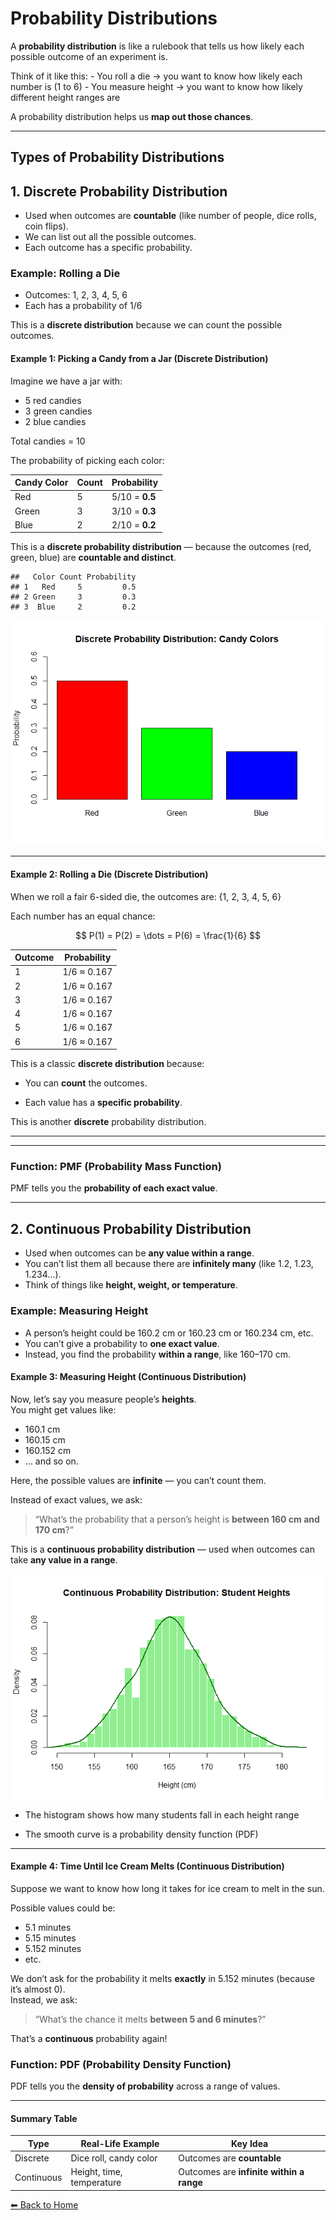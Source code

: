 <script type="text/javascript" async
    src="https://polyfill.io/v3/polyfill.min.js?features=es6">
</script>
<script type="text/javascript" async
    src="https://cdnjs.cloudflare.com/ajax/libs/mathjax/3.2.0/es5/tex-mml-chtml.js">
</script>

# Probability Distributions

A **probability distribution** is like a rulebook that tells us how
likely each possible outcome of an experiment is.

Think of it like this: - You roll a die → you want to know how likely
each number is (1 to 6) - You measure height → you want to know how
likely different height ranges are

A probability distribution helps us **map out those chances**.

------------------------------------------------------------------------

## Types of Probability Distributions

## 1. Discrete Probability Distribution

-   Used when outcomes are **countable** (like number of people, dice
    rolls, coin flips).
-   We can list out all the possible outcomes.
-   Each outcome has a specific probability.

### Example: Rolling a Die

-   Outcomes: 1, 2, 3, 4, 5, 6
-   Each has a probability of 1/6

This is a **discrete distribution** because we can count the possible
outcomes.

#### Example 1: Picking a Candy from a Jar (Discrete Distribution)

Imagine we have a jar with:

-   5 red candies  
-   3 green candies  
-   2 blue candies

Total candies = 10

The probability of picking each color:

<table>
<thead>
<tr>
<th>Candy Color</th>
<th>Count</th>
<th>Probability</th>
</tr>
</thead>
<tbody>
<tr>
<td>Red</td>
<td>5</td>
<td>5/10 = <strong>0.5</strong></td>
</tr>
<tr>
<td>Green</td>
<td>3</td>
<td>3/10 = <strong>0.3</strong></td>
</tr>
<tr>
<td>Blue</td>
<td>2</td>
<td>2/10 = <strong>0.2</strong></td>
</tr>
</tbody>
</table>

This is a **discrete probability distribution** — because the outcomes
(red, green, blue) are **countable and distinct**.

    ##   Color Count Probability
    ## 1   Red     5         0.5
    ## 2 Green     3         0.3
    ## 3  Blue     2         0.2

![](Probability-Distribution_files/figure-markdown_strict/unnamed-chunk-1-1.png)

------------------------------------------------------------------------

#### Example 2: Rolling a Die (Discrete Distribution)

When we roll a fair 6-sided die, the outcomes are: {1, 2, 3, 4, 5, 6}

Each number has an equal chance:

$$
P(1) = P(2) = \dots = P(6) = \frac{1}{6}
$$

<table>
<thead>
<tr>
<th>Outcome</th>
<th>Probability</th>
</tr>
</thead>
<tbody>
<tr>
<td>1</td>
<td>1/6 ≈ 0.167</td>
</tr>
<tr>
<td>2</td>
<td>1/6 ≈ 0.167</td>
</tr>
<tr>
<td>3</td>
<td>1/6 ≈ 0.167</td>
</tr>
<tr>
<td>4</td>
<td>1/6 ≈ 0.167</td>
</tr>
<tr>
<td>5</td>
<td>1/6 ≈ 0.167</td>
</tr>
<tr>
<td>6</td>
<td>1/6 ≈ 0.167</td>
</tr>
</tbody>
</table>

This is a classic **discrete distribution** because:

-   You can **count** the outcomes.

-   Each value has a **specific probability**.

This is another **discrete** probability distribution.

------------------------------------------------------------------------

------------------------------------------------------------------------

### Function: PMF (Probability Mass Function)

PMF tells you the **probability of each exact value**.

------------------------------------------------------------------------

## 2. Continuous Probability Distribution

-   Used when outcomes can be **any value within a range**.
-   You can’t list them all because there are **infinitely many** (like
    1.2, 1.23, 1.234…).
-   Think of things like **height, weight, or temperature**.

### Example: Measuring Height

-   A person’s height could be 160.2 cm or 160.23 cm or 160.234 cm, etc.
-   You can’t give a probability to **one exact value**.
-   Instead, you find the probability **within a range**, like 160–170
    cm.

#### Example 3: Measuring Height (Continuous Distribution)

Now, let’s say you measure people’s **heights**.  
You might get values like:

-   160.1 cm  
-   160.15 cm  
-   160.152 cm  
-   … and so on.

Here, the possible values are **infinite** — you can’t count them.

Instead of exact values, we ask:

> “What’s the probability that a person’s height is **between 160 cm and
> 170 cm**?”

This is a **continuous probability distribution** — used when outcomes
can take **any value in a range**.

![](Probability-Distribution_files/figure-markdown_strict/unnamed-chunk-3-1.png)

-   The histogram shows how many students fall in each height range

-   The smooth curve is a probability density function (PDF)

------------------------------------------------------------------------

#### Example 4: Time Until Ice Cream Melts (Continuous Distribution)

Suppose we want to know how long it takes for ice cream to melt in the
sun.

Possible values could be:

-   5.1 minutes  
-   5.15 minutes  
-   5.152 minutes  
-   etc.

We don’t ask for the probability it melts **exactly** in 5.152 minutes
(because it’s almost 0).  
Instead, we ask:

> “What’s the chance it melts **between 5 and 6 minutes**?”

That’s a **continuous** probability again!

### Function: PDF (Probability Density Function)

PDF tells you the **density of probability** across a range of values.

------------------------------------------------------------------------

#### Summary Table

<table>
<colgroup>
<col style="width: 14%" />
<col style="width: 35%" />
<col style="width: 50%" />
</colgroup>
<thead>
<tr>
<th>Type</th>
<th>Real-Life Example</th>
<th>Key Idea</th>
</tr>
</thead>
<tbody>
<tr>
<td>Discrete</td>
<td>Dice roll, candy color</td>
<td>Outcomes are <strong>countable</strong></td>
</tr>
<tr>
<td>Continuous</td>
<td>Height, time, temperature</td>
<td>Outcomes are <strong>infinite within a range</strong></td>
</tr>
</tbody>
</table>

[⬅ Back to Home](../index.md)
